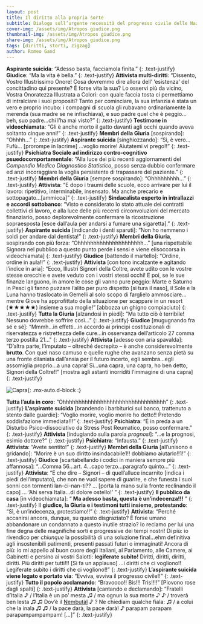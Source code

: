 ```yaml
---
layout: post
title: Il diritto alla propria sorte
subtitle: Dialogo sull’urgente necessità del progresso civile delle Nazioni
cover-img: /assets/img/Atropos giudice.png
thumbnail-img: /assets/img/Atropos giudice.png
share-img: /assets/img/Atropos giudice.png
tags: [diritti, storti, zigzag]
author: Romeo Gand
---
```


**Aspirante suicida**: “Adesso basta, facciamola finita.”
{: .text-justify}
**Giudice**: “Ma la vita è bella.”
{: .text-justify}
**Attivista multi-diritti**: “Dissento, Vostro Illustrissimo Onore! Cosa dovremmo dire allora dell’ ‘esistenza’ del concittadino qui presente? È forse vita la sua? Lo osservi più da vicino, Vostra Onoratezza Illustrata a Colori: con quale faccia tosta ci permettiamo di intralciare i suoi propositi? Tanto per cominciare, la sua infanzia è stata un vero e proprio incubo: i compagni di scuola gli rubavano ordinariamente la merenda (sua madre se ne infischiava), e suo padre quel che è peggio…beh, suo padre…chi l’ha mai visto?”
{: .text-justify}
**Testimone in videochiamata**: “Gli è anche morto il gatto davanti agli occhi quando aveva soltanto cinque anni!”
{: .text-justify}
**Membri della Giuria** [sospirando]: “Ohhhh…”
{: .text-justify}
**Aspirante suicida** [singhiozzando]: “Sì, è vero…Fufù… [prorompe in lacrime] …voglio morire! Aiutatemi vi prego!!”
{: .text-justify}
**Psichiatra Sociale ad indirizzo contro-cognitivo psuedocomportamentale**: “Alla luce dei più recenti aggiornamenti del *Compendio Medico Diagnostico Statistico*, posso senza dubbio confermare ed anzi incoraggiare la voglia persistente di trapassare del paziente.”
{: .text-justify}
**Membri della Giuria** [sempre sospirando]: “Ohhhhhhhhh…”
{: .text-justify}
**Attivista**: “E dopo i traumi delle scuole, ecco arrivare per lui il lavoro: ripetitivo, interminabile, insensato. Ma anche precario e sottopagato…[ammicca]”
{: .text-justify}
**Sindacalista esperto in intrallazzi e accordi sottobanco**: “Visto e considerato lo stato attuale dei contratti collettivi di lavoro, e alla luce delle più recenti circonvoluzioni del mercato finanziario, posso deplorevolmente confermare la ricostruzione sopraesposta [esce dall’aula per andarsi a fumare una sigaretta].”
{: .text-justify}
**Aspirante suicida** [indicando i denti sparuti]: “Non ho nemmeno i soldi per andare dal dentista!”
{: .text-justify}
**Membri della Giuria**, sospirando con più forza: “Ohhhhhhhhhhhhhhhhhhhhh…” [una rispettabile Signora nel pubblico a questo punto perde i sensi e viene elisoccorsa in videochiamata]
{: .text-justify}
**Giudice** [battendo il martello]: “Ordine, ordine in aula!!”
{: .text-justify}
**Attivista** [con tono incalzante e agitando l’indice in aria]: “Ecco, Illustri Signori della Coltre, avete udito con le vostre stesse orecchie e avete veduto con i vostri stessi occhi! E poi, se le sue finanze languono, in amore le cose gli vanno pure peggio: Marte e Saturno in Pesci gli fanno puzzare l’alito per puro dispetto [si tura il naso], il Sole e la Luna hanno traslocato in Gemelli al solo scopo di farglielo ammosciare…mentre Giove ha approfittato della situazione per scappare in un resort (★★★★★) insieme a sua moglie!” [abbozza un ghigno compiaciuto]
{: .text-justify}
**Tutta la Giuria** [alzandosi in piedi]: “Ma tutto ciò è terribile! Nessuno dovrebbe soffrire così…”
{: .text-justify}
**Giudice** [mugugnando fra sé e sé]: “Mmmh…in effetti…in accordo ai principi costituzionali di riservatezza e ristrettezza delle cure…in osservanza dell’articolo 27 comma terzo postilla 21…"
{: .text-justify}
**Attivista** [adesso con aria spavalda]: “D’altra parte, l’imputato – oltreché decrepito – è anche considerevolmente **brutto**. Con quel naso camuso e quelle rughe che avanzano senza pietà su una fronte dilaniata dall’ansia per il futuro incerto, egli sembra…egli assomiglia proprio…a una capra! Sì…una capra, una capra, ho ben detto, Signori della Coltre!!” [mostra agli astanti inorriditi l’immagine di una capra]
{: .text-justify}

![Capra](https://disastri.net/assets/img/Capra.jpg){: .mx-auto.d-block :}

**Tutta l’aula in coro**: “Ohhhhhhhhhhhhhhhhhhhhhhhhhhhhhhhhh”
{: .text-justify}
**L’aspirante suicida** [brandendo i barbiturici sul banco, trattenuto a stento dalle guardie]: “Voglio morire, voglio morire ho detto!! Pretendo soddisfazione immediata!!!”
{: .text-justify}
**Psichiatra**: “È in preda a un Disturbo Psico-dissociativo da Stress Post Reumatico, posso confermare.”
{: .text-justify}
**Attivista** [indugiando sulla parola *prognosi*]: “…e la prognosi, esimio dottore?”
{: .text-justify}
**Psichiatra**: “Infausta.”
{: .text-justify}
**Attivista**: “Avete sentito!”
{: .text-justify}
**Membri della Giuria** [all’unisono e gridando]: “Morire è un suo diritto insindacabile1!! dobbiamo aiutarlo!!1!”
{: .text-justify}
**Giudice** [scartabellando i codici in maniera sempre più affannosa]: “…Comma 56…art. 4…capo terzo…paragrafo quinto…”
{: .text-justify}
**Attivista**: “E che dire – Signori – di quell’alluce incarnito [indica i piedi dell’imputato], che non ne vuol sapere di guarire, e che funesta i suoi sonni con tormenti lan-ci-nan-ti?? … [porta la mano sulla fronte reclinando il capo] … ‘Ahi serva Italia…di dolore ostello!’ ”
{: .text-justify}
**Il pubblico da casa** [in videochiamata]: “ **Ma adesso basta, questa è un’indecenza!!!** ”
{: .text-justify}
Il **giudice, la Giuria e i testimoni tutti insieme, protestando**: “Sì, è un’indecenza, protestiamo!!”
{: .text-justify}
**Attivista**: “Perché accanirsi ancora, dunque, su questo disgraziato? È forse umano abbandonare un condannato a questo inutile strazio? Io reclamo per lui una fine degna delle magnifiche sorti e progressive dei tempi nostri! Di più: io rivendico per *chiunque* la possibilità di una soluzione final…ehm definitiva agli insostenibili patimenti, presenti passati futuri o immaginati! Ancora di più: io mi appello al buon cuore degli Italiani, al Parlamento, alle Camere, ai Gabinetti e persino ai vostri Salotti: **legiferate subito!** Diritti, diritti, diritti, diritti. Più diritti per tutti!!! [Si fa un applauso] …i diritti che ci vogliono!! Legiferate subito i diritti che ci vogliono!!”
{: .text-justify}
**L’aspirante suicida viene legato e portato via**: “Evviva, evviva il progresso civile!!”
{: .text-justify}
**Tutto il popolo acclamando**: “Bravoooo!! Bis!!! Tris!!!!” [Piovono rose dagli spalti]
{: .text-justify}
**Attivista** [cantando e declamando]: “Fratelli d’Italia ♪ / l’Italia è un po’ mesta ♫ / ma ognun la sua morte ♪ ♪  / troverà ben lesta ♫ ♫ Dov’è il [Nembutàl](https://lagunatreatment.com/drug-abuse/barbiturates/nembutal/) ♪ ? Ne chiediam qualche fiala: ♫ / a colui che la inala ♫ ♫  / la pace darà, la pace darà! ♪  parapam parapam parapampampampam! […]”
{: .text-justify}



